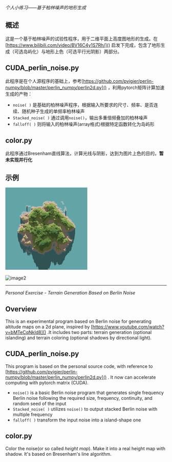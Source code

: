 _个人小练习——基于柏林噪声的地形生成_

## 概述
这是一个基于柏林噪声的试验性程序，用于二维平面上高度图地形的生成。在[https://www.bilibili.com/video/BV16C4y1S7Rh/]() 启发下完成，包含了地形生成（可选岛屿化）与地形上色（可选平行光阴影）两部分。
## CUDA_perlin_noise.py
此程序是在个人源程序的基础上，参考[https://github.com/pvigier/perlin-numpy/blob/master/perlin_numpy/perlin2d.py]() ，利用pytorch矩阵计算加速生成的产物：
* `noise( )` 是基础的柏林噪声程序，根据输入所要求的尺寸、频率、是否连续、随机种子生成的单频率柏林噪声
* `Stacked_noise( )` 通过调用`noise()`，输出多重倍频叠加的柏林噪声
* `falloff( )` 则将输入的柏林噪声(array格式)根据特定函数转化为岛屿形
## color.py
此程序通过Bresenham直线算法，计算光线与阴影，达到为图片上色的目的，**暂未实现并行化**
## 示例
![image1](/sample_images/256x256image_Theta180_Phi60.bmp "256x256,Theta（方位角）=180,Phi（高度角）=60")

![image2](/sample_images/1024x1024image_Theta90_Phi60.bmp "1024x1024,Theta（方位角）=90,Phi（高度角）=60")

---

_Personal Exercise - Terrain Generation Based on Berlin Noise_
## Overview
This is an experimental program based on Berlin noise for generating altitude maps on a 2d plane, inspired by [https://www.youtube.com/watch?v=bMTeCqNkId8]() .It includes two parts: terrain generation (optional islanding) and terrain coloring (optional shadows by directional light).
## CUDA_perlin_noise.py
This program is based on the personal source code, with reference to [https://github.com/pvigier/perlin-numpy/blob/master/perlin_numpy/perlin2d.py]() . It now can accelerate computing with pytorch matrix (CUDA).
* `noise()` is a basic Berlin noise program that generates single frequency Berlin noise following the required size, frequency, continuity, and random seed of the input
* `Stacked_noise( )` utilizes `noise()` to output stacked Berlin noise with multiple frequency
* `falloff( )` transform the input noise into a island-shape one
## color.py
Color the noise(or so called _height map_). Make it into a real height map with shadow. It's based on Bresenham's line algorithm.
